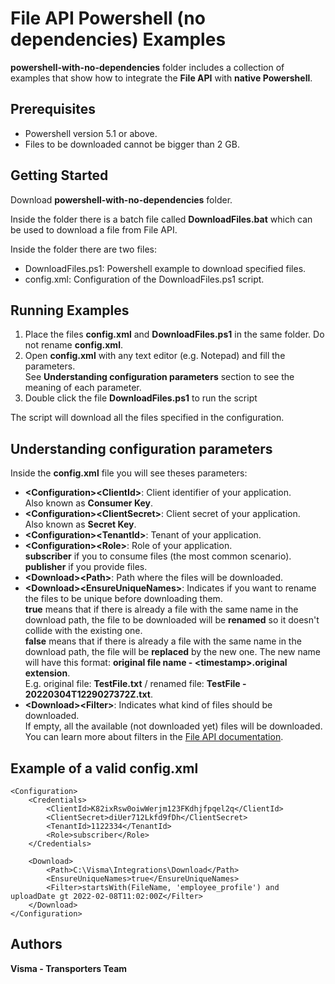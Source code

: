 # File API Powershell (no dependencies) Examples

**powershell-with-no-dependencies** folder includes a collection of examples that show how to integrate the **File API** with **native Powershell**.

## Prerequisites

- Powershell version 5.1 or above.
- Files to be downloaded cannot be bigger than 2 GB.

## Getting Started 

Download **powershell-with-no-dependencies** folder.

Inside the folder there is a batch file called **DownloadFiles.bat** which can be used to download a file from File API.

Inside the folder there are two files:
- DownloadFiles.ps1: Powershell example to download specified files.
- config.xml: Configuration of the DownloadFiles.ps1 script.

## Running Examples

1. Place the files **config.xml** and **DownloadFiles.ps1** in the same folder. Do not rename **config.xml**.
2. Open **config.xml** with any text editor (e.g. Notepad) and fill the parameters.  
See **Understanding configuration parameters** section to see the meaning of each parameter.
3. Double click the file **DownloadFiles.ps1** to run the script

The script will download all the files specified in the configuration.

## Understanding configuration parameters

Inside the **config.xml** file you will see theses parameters:
- **\<Configuration>\<ClientId>**: Client identifier of your application.  
Also known as **Consumer Key**.
- **\<Configuration>\<ClientSecret>**: Client secret of your application.  
Also known as **Secret Key**.
- **\<Configuration>\<TenantId>**: Tenant of your application.
- **\<Configuration>\<Role>**: Role of your application.  
__subscriber__ if you to consume files (the most common scenario).  
__publisher__ if you provide files.
- **\<Download>\<Path>**: Path where the files will be downloaded.
- **\<Download>\<EnsureUniqueNames>**: Indicates if you want to rename the files to be unique before downloading them.  
__true__ means that if there is already a file with the same name in the download path, the file to be downloaded will be **renamed** so it doesn't collide with the existing one.  
__false__ means that if there is already a file with the same name in the download path, the file will be **replaced** by the new one. The new name will have this format: __original file name - \<timestamp>.original extension__.  
E.g. original file: __TestFile.txt__ / renamed file: __TestFile - 20220304T1229027372Z.txt__.
- **\<Download>\<Filter>**: Indicates what kind of files should be downloaded.  
If empty, all the available (not downloaded yet) files will be downloaded.  
You can learn more about filters in the [File API documentation](https://vr-api-integration.github.io/file-api-documentation/guides__search__for__files.html).


## Example of a valid **config.xml**

    <Configuration>
        <Credentials>
            <ClientId>K82ixRsw0oiwWerjm123FKdhjfpqel2q</ClientId>
            <ClientSecret>diUer712Lkfd9fDh</ClientSecret>
            <TenantId>1122334</TenantId>
            <Role>subscriber</Role>
        </Credentials>
    
        <Download>
            <Path>C:\Visma\Integrations\Download</Path>
            <EnsureUniqueNames>true</EnsureUniqueNames>
            <Filter>startsWith(FileName, 'employee_profile') and uploadDate gt 2022-02-08T11:02:00Z</Filter>
        </Download>
    </Configuration>

## Authors

**Visma - Transporters Team**
